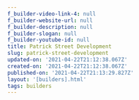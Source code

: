 ```yaml
---
f_builder-video-link-4: null
f_builder-website-url: null
f_builder-description: null
f_builder-slogan: null
f_builder-youtube-id: null
title: Patrick Street Development
slug: patrick-street-development
updated-on: '2021-04-22T21:12:38.067Z'
created-on: '2021-04-22T21:12:38.067Z'
published-on: '2021-04-22T21:13:29.827Z'
layout: '[builders].html'
tags: builders
---
```



